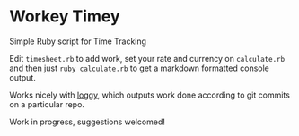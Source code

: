 # Workey Timey

Simple Ruby script for Time Tracking

Edit `timesheet.rb` to add work, set your rate and currency on `calculate.rb` and then just `ruby calculate.rb` to get a markdown formatted console output.

Works nicely with [loggy](https://github.com/DrummerHead/best-gists/blob/master/loggy), which outputs work done according to git commits on a particular repo.

Work in progress, suggestions welcomed!
